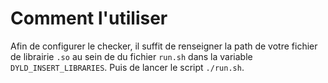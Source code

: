 # Comment l'utiliser

Afin de configurer le checker, il suffit de renseigner la path de votre fichier de librairie ``.so``
au sein de du fichier ``run.sh`` dans la variable ``DYLD_INSERT_LIBRARIES``. Puis de lancer le
script ``./run.sh``.
